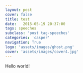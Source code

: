 ```yaml
---
layout: post
cover: false
title: test
date:   2015-05-19 20:37:00
tags: speeches
subclass: 'post tag-speeches'
categories: 'casper'
navigation: True
logo: 'assets/images/ghost.png'
cover: 'assets/images/cover4.jpg'
---
```


Hello world!
